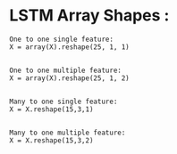 
LSTM Array Shapes :
=====================

```
One to one single feature:
X = array(X).reshape(25, 1, 1)


One to one multiple feature:
X = array(X).reshape(25, 1, 2)


Many to one single feature:
X = X.reshape(15,3,1)


Many to one multiple feature:
X = X.reshape(15,3,2)

```

